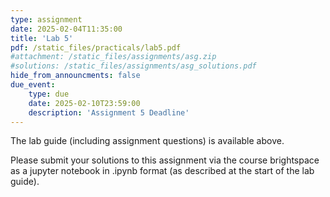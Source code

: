 ```yaml
---
type: assignment
date: 2025-02-04T11:35:00
title: 'Lab 5'
pdf: /static_files/practicals/lab5.pdf
#attachment: /static_files/assignments/asg.zip
#solutions: /static_files/assignments/asg_solutions.pdf
hide_from_announcments: false
due_event: 
    type: due
    date: 2025-02-10T23:59:00
    description: 'Assignment 5 Deadline'
---
```


The lab guide (including assignment questions) is available above.

Please submit your solutions to this assignment via the course brightspace as a jupyter notebook in .ipynb format (as described at the start of the lab guide).
